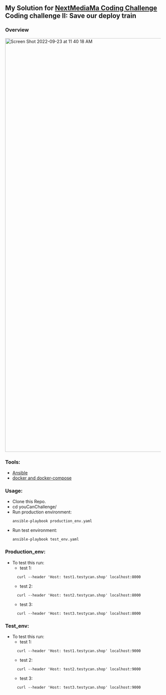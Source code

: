 ## My Solution for [NextMediaMa Coding Challenge](https://github.com/NextmediaMa/coding-challenges/tree/master/DevOps%20Engineer) Coding challenge II: Save our deploy train

### Overview

<img width="1338" alt="Screen Shot 2022-09-23 at 11 40 18 AM" src="https://user-images.githubusercontent.com/36737715/191944112-83befdbb-b039-49a1-9df4-c9745547ba8b.png">

### Tools:
 * [Ansible](https://docs.ansible.com/ansible/latest/installation_guide/intro_installation.html)
 * [docker and docker-compose](https://www.digitalocean.com/community/tutorials/how-to-install-and-use-docker-compose-on-ubuntu-20-04)

### Usage:
  * Clone this Repo.
  * cd youCanChallenge/
  * Run production environment:
    ```
    ansible-playbook production_env.yaml
    ```
  * Run test environment:
    ```
    ansible-playbook test_env.yaml
    ```
  
### Production_env: 
  * To test this run:
    * test 1:
    ```
      curl --header 'Host: test1.testycan.shop' localhost:8000
    ```
    * test 2: 
    ```
      curl --header 'Host: test2.testycan.shop' localhost:8000
    ```
    * test 3:
    ```
      curl --header 'Host: test3.testycan.shop' localhost:8000
    ```
### Test_env: 
  * To test this run:
    * test 1:
    ```
      curl --header 'Host: test1.testycan.shop' localhost:9000
    ```
    * test 2: 
    ```
      curl --header 'Host: test2.testycan.shop' localhost:9000
    ```
    * test 3:
    ```
      curl --header 'Host: test3.testycan.shop' localhost:9000
    ```
